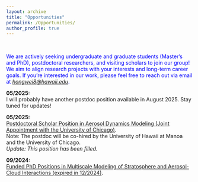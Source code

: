 ```yaml
---
layout: archive
title: "Opportunities"
permalink: /Opportunities/
author_profile: true
---
```

<br />

<span style='color: blue'> We are actively seeking undergraduate and graduate students (Master’s and PhD), postdoctoral researchers, and visiting scholars to join our group! We aim to align research projects with your interests and long-term career goals. If you’re interested in our work, please feel free to reach out via email at *hongwei8@hawaii.edu*. </span>

**05/2025:** <br />
I will probably have another postdoc position available in August 2025. Stay tuned for updates! <br />


**05/2025:** <br />
[Postdoctoral Scholar Position in Aerosol Dynamics Modeling (Joint Appointment with the University of Chicago)](https://hongwei8sun.github.io/files/Postdoc_WangLab_UChicago_Modeling_2025.pdf). <br />
Note: The postdoc will be co-hired by the University of Hawaii at Manoa and the University of Chicago. <br />
*Update: This position has been filled.*

**09/2024:** <br />
[Funded PhD Positions in Multiscale Modeling of Stratosphere and Aerosol-Cloud Interactions (expired in 12/2024)](https://hongwei8sun.github.io/files/Funded%20PhD%20Positions%20in%20Multiscale%20Modeling%20of%20Stratosphere%20and%20Aerosol.pdf). <br />




